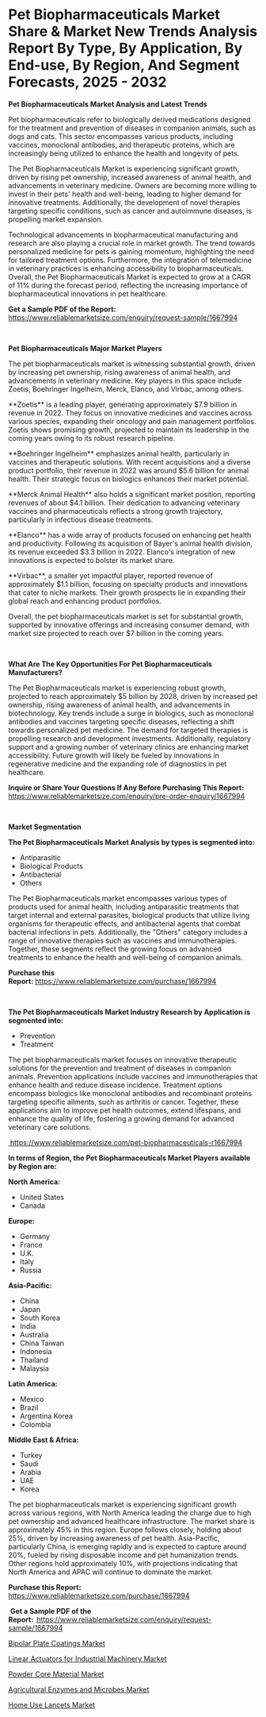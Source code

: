 <p><h1>Pet Biopharmaceuticals Market Share & Market New Trends Analysis Report By Type, By Application, By End-use, By Region, And Segment Forecasts, 2025 - 2032</h1></p><p><strong>Pet Biopharmaceuticals Market Analysis and Latest Trends</strong></p>
<p><p>Pet biopharmaceuticals refer to biologically derived medications designed for the treatment and prevention of diseases in companion animals, such as dogs and cats. This sector encompasses various products, including vaccines, monoclonal antibodies, and therapeutic proteins, which are increasingly being utilized to enhance the health and longevity of pets.</p><p>The Pet Biopharmaceuticals Market is experiencing significant growth, driven by rising pet ownership, increased awareness of animal health, and advancements in veterinary medicine. Owners are becoming more willing to invest in their pets' health and well-being, leading to higher demand for innovative treatments. Additionally, the development of novel therapies targeting specific conditions, such as cancer and autoimmune diseases, is propelling market expansion.</p><p>Technological advancements in biopharmaceutical manufacturing and research are also playing a crucial role in market growth. The trend towards personalized medicine for pets is gaining momentum, highlighting the need for tailored treatment options. Furthermore, the integration of telemedicine in veterinary practices is enhancing accessibility to biopharmaceuticals. Overall, the Pet Biopharmaceuticals Market is expected to grow at a CAGR of 11% during the forecast period, reflecting the increasing importance of biopharmaceutical innovations in pet healthcare.</p></p>
<p><strong>Get a Sample PDF of the Report:&nbsp;</strong> <a href="https://www.reliablemarketsize.com/enquiry/request-sample/1667994?utm_campaign=1845&utm_medium=2&utm_source=Github&utm_content=ia&utm_term=08032025&utm_id=pet-biopharmaceuticals">https://www.reliablemarketsize.com/enquiry/request-sample/1667994</a></p>
<p>&nbsp;</p>
<p><strong>Pet Biopharmaceuticals Major Market Players</strong></p>
<p><p>The pet biopharmaceuticals market is witnessing substantial growth, driven by increasing pet ownership, rising awareness of animal health, and advancements in veterinary medicine. Key players in this space include Zoetis, Boehringer Ingelheim, Merck, Elanco, and Virbac, among others.</p><p>**Zoetis** is a leading player, generating approximately $7.9 billion in revenue in 2022. They focus on innovative medicines and vaccines across various species, expanding their oncology and pain management portfolios. Zoetis shows promising growth, projected to maintain its leadership in the coming years owing to its robust research pipeline.</p><p>**Boehringer Ingelheim** emphasizes animal health, particularly in vaccines and therapeutic solutions. With recent acquisitions and a diverse product portfolio, their revenue in 2022 was around $5.6 billion for animal health. Their strategic focus on biologics enhances their market potential.</p><p>**Merck Animal Health** also holds a significant market position, reporting revenues of about $4.1 billion. Their dedication to advancing veterinary vaccines and pharmaceuticals reflects a strong growth trajectory, particularly in infectious disease treatments.</p><p>**Elanco** has a wide array of products focused on enhancing pet health and productivity. Following its acquisition of Bayer's animal health division, its revenue exceeded $3.3 billion in 2022. Elanco's integration of new innovations is expected to bolster its market share.</p><p>**Virbac**, a smaller yet impactful player, reported revenue of approximately $1.1 billion, focusing on specialty products and innovations that cater to niche markets. Their growth prospects lie in expanding their global reach and enhancing product portfolios.</p><p>Overall, the pet biopharmaceuticals market is set for substantial growth, supported by innovative offerings and increasing consumer demand, with market size projected to reach over $7 billion in the coming years.</p></p>
<p>&nbsp;</p>
<p><strong>What Are The Key Opportunities For Pet Biopharmaceuticals Manufacturers?</strong></p>
<p><p>The Pet Biopharmaceuticals market is experiencing robust growth, projected to reach approximately $5 billion by 2028, driven by increased pet ownership, rising awareness of animal health, and advancements in biotechnology. Key trends include a surge in biologics, such as monoclonal antibodies and vaccines targeting specific diseases, reflecting a shift towards personalized pet medicine. The demand for targeted therapies is propelling research and development investments. Additionally, regulatory support and a growing number of veterinary clinics are enhancing market accessibility. Future growth will likely be fueled by innovations in regenerative medicine and the expanding role of diagnostics in pet healthcare.</p></p>
<p><strong>Inquire or Share Your Questions If Any Before Purchasing This Report:</strong> <a href="https://www.reliablemarketsize.com/enquiry/pre-order-enquiry/1667994?utm_campaign=1845&utm_medium=2&utm_source=Github&utm_content=ia&utm_term=08032025&utm_id=pet-biopharmaceuticals">https://www.reliablemarketsize.com/enquiry/pre-order-enquiry/1667994</a></p>
<p>&nbsp;</p>
<p><strong>Market Segmentation</strong></p>
<p><strong>The Pet Biopharmaceuticals Market Analysis by types is segmented into:</strong></p>
<p><ul><li>Antiparasitic</li><li>Biological Products</li><li>Antibacterial</li><li>Others</li></ul></p>
<p><p>The Pet Biopharmaceuticals market encompasses various types of products used for animal health, including antiparasitic treatments that target internal and external parasites, biological products that utilize living organisms for therapeutic effects, and antibacterial agents that combat bacterial infections in pets. Additionally, the "Others" category includes a range of innovative therapies such as vaccines and immunotherapies. Together, these segments reflect the growing focus on advanced treatments to enhance the health and well-being of companion animals.</p></p>
<p><strong>Purchase this Report:&nbsp;</strong><a href="https://www.reliablemarketsize.com/purchase/1667994?utm_campaign=1845&utm_medium=2&utm_source=Github&utm_content=ia&utm_term=08032025&utm_id=pet-biopharmaceuticals">https://www.reliablemarketsize.com/purchase/1667994</a></p>
<p>&nbsp;</p>
<p><strong>The Pet Biopharmaceuticals Market Industry Research by Application is segmented into:</strong></p>
<p><ul><li>Prevention</li><li>Treatment</li></ul></p>
<p><p>The pet biopharmaceuticals market focuses on innovative therapeutic solutions for the prevention and treatment of diseases in companion animals. Prevention applications include vaccines and immunotherapies that enhance health and reduce disease incidence. Treatment options encompass biologics like monoclonal antibodies and recombinant proteins targeting specific ailments, such as arthritis or cancer. Together, these applications aim to improve pet health outcomes, extend lifespans, and enhance the quality of life, fostering a growing demand for advanced veterinary care solutions.</p></p>
<p><a href="https://www.reliablemarketsize.com/pet-biopharmaceuticals-r1667994?utm_campaign=1845&utm_medium=2&utm_source=Github&utm_content=ia&utm_term=08032025&utm_id=pet-biopharmaceuticals">&nbsp;https://www.reliablemarketsize.com/pet-biopharmaceuticals-r1667994</a></p>
<p><strong>In terms of Region, the Pet Biopharmaceuticals Market Players available by Region are:</strong></p>
<p>
    <p> <strong> North America: </strong>
        <ul>
            <li>United States</li>
            <li>Canada</li>
        </ul>
        </p> 
    <p> <strong> Europe: </strong>
        <ul>
            <li>Germany</li>
            <li>France</li>
            <li>U.K.</li>
            <li>Italy</li>
            <li>Russia</li>
        </ul>
        </p> 
    <p> <strong> Asia-Pacific: </strong>
        <ul>
            <li>China</li>
            <li>Japan</li>
            <li>South Korea</li>
            <li>India</li>
            <li>Australia</li>
            <li>China Taiwan</li>
            <li>Indonesia</li>
            <li>Thailand</li>
            <li>Malaysia</li>
        </ul>
        </p> 
    <p> <strong> Latin America: </strong>
        <ul>
            <li>Mexico</li>
            <li>Brazil</li>
            <li>Argentina Korea</li>
            <li>Colombia</li>
        </ul>
        </p> 
    <p> <strong> Middle East & Africa: </strong>
        <ul>
            <li>Turkey</li>
            <li>Saudi</li>
            <li>Arabia</li>
            <li>UAE</li>
            <li>Korea</li>
        </ul>
    </p>
    </p>
<p><p>The pet biopharmaceuticals market is experiencing significant growth across various regions, with North America leading the charge due to high pet ownership and advanced healthcare infrastructure. The market share is approximately 45% in this region. Europe follows closely, holding about 25%, driven by increasing awareness of pet health. Asia-Pacific, particularly China, is emerging rapidly and is expected to capture around 20%, fueled by rising disposable income and pet humanization trends. Other regions hold approximately 10%, with projections indicating that North America and APAC will continue to dominate the market.</p></p>
<p><strong>Purchase this Report: </strong><a href="https://www.reliablemarketsize.com/purchase/1667994?utm_campaign=1845&utm_medium=2&utm_source=Github&utm_content=ia&utm_term=08032025&utm_id=pet-biopharmaceuticals">https://www.reliablemarketsize.com/purchase/1667994</a></p>
<p>&nbsp;<strong>Get a Sample PDF of the Report:&nbsp;&nbsp;</strong><a href="https://www.reliablemarketsize.com/enquiry/request-sample/1667994?utm_campaign=1845&utm_medium=2&utm_source=Github&utm_content=ia&utm_term=08032025&utm_id=pet-biopharmaceuticals">https://www.reliablemarketsize.com/enquiry/request-sample/1667994</a></p>
<p><strong></strong></p>
<p><p><a href="https://github.com/ceranamaduvq/Market-Research-Report-List-1/blob/main/bipolar-plate-coatings-market.md?utm_campaign=1845&utm_medium=2&utm_source=Github&utm_content=ia&utm_term=08032025&utm_id=pet-biopharmaceuticals">Bipolar Plate Coatings Market</a></p><p><a href="https://github.com/foustzelmsdv/Market-Research-Report-List-1/blob/main/linear-actuators-for-industrial-machinery-market.md?utm_campaign=1845&utm_medium=2&utm_source=Github&utm_content=ia&utm_term=08032025&utm_id=pet-biopharmaceuticals">Linear Actuators for Industrial Machinery Market</a></p><p><a href="https://github.com/geresalgieaz/Market-Research-Report-List-1/blob/main/powder-core-material-market.md?utm_campaign=1845&utm_medium=2&utm_source=Github&utm_content=ia&utm_term=08032025&utm_id=pet-biopharmaceuticals">Powder Core Material Market</a></p><p><a href="https://github.com/sibellanikmn/Market-Research-Report-List-1/blob/main/agricultural-enzymes-and-microbes-market.md?utm_campaign=1845&utm_medium=2&utm_source=Github&utm_content=ia&utm_term=08032025&utm_id=pet-biopharmaceuticals">Agricultural Enzymes and Microbes Market</a></p><p><a href="https://github.com/dickstoscopg/Market-Research-Report-List-1/blob/main/home-use-lancets-market.md?utm_campaign=1845&utm_medium=2&utm_source=Github&utm_content=ia&utm_term=08032025&utm_id=pet-biopharmaceuticals">Home Use Lancets Market</a></p></p>